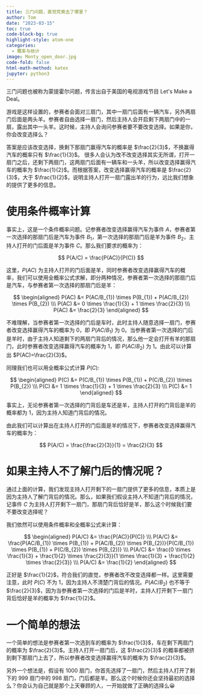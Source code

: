 ```yaml
---
title: 三门问题，直觉究竟去了哪里？
author: Tom
date: "2023-03-15"
toc: true
code-block-bg: true
highlight-style: atom-one
categories:
  - 概率与统计
image: Monty_open_door.jpg
code-fold: false
html-math-method: katex
jupyter: python3
---
```


三门问题也被称为蒙提霍尔问题，传言出自于美国的电视游戏节目 Let's Make a Deal。

游戏是这样设置的，参赛者会面对三扇门，其中一扇门后面有一辆汽车，另外两扇门后面是两头羊。参赛者自由选择一扇门，然后主持人会开启剩下两扇门中的一扇，露出其中一头羊。这时候，主持人会询问参赛者要不要改变选择。如果是你，你会改变选择么？

答案是应该改变选择，换剩下那扇门赢得汽车的概率是 $\frac{2}{3}$，不换赢得汽车的概率只有 $\frac{1}{3}$。
很多人会认为改不改变选择其实无所谓，打开一扇门之后，还剩下两扇门，这两扇门后面有一辆车和一头羊，所以改变选择赢得汽车的概率为 $\frac{1}{2}$。而根据答案，改变选择赢得汽车的概率是 $\frac{2}{3}$，大于 $\frac{1}{2}$，说明主持人打开一扇门露出羊的行为，远比我们想象的提供了更多的信息。

# 使用条件概率计算

事实上，这是一个条件概率问题。记参赛者改变选择赢得汽车为事件 $A$，参赛者第一次选择的那扇门后是汽车为事件 $B_{1}$，第一次选择的那扇门后是羊为事件 $B_{2}$，主持人打开的门后面是羊为事件 $C$。那么我们要求的概率为：

$$
P(A/C) = \frac{P(AC)}{P(C)}
$$

这里，$P(AC)$ 为主持人打开的门后面是羊，同时参赛者改变选择赢得汽车的概率，我们可以使用全概率公式求解，即分两种情况，参赛者第一次选择的那扇门后是汽车，与参赛者第一次选择的那扇门后是羊：

$$
\begin{aligned}
P(AC) &= P(AC/B_{1}) \times P(B_{1}) + P(AC/B_{2}) \times P(B_{2}) \\\
P(AC) &= 0 \times \frac{1}{3} + 1 \times \frac{2}{3} \\\
P(AC) &= \frac{2}{3}
\end{aligned}
$$

不难理解，当参赛者第一次选择的门后是车时，此时主持人随意选择一扇门，参赛者改变选择赢得汽车的概率为 0，即 $P(AC/B_{1})$ 为 0。当参赛者第一次选择的门后是羊时，由于主持人知道剩下的两扇门背后的情况，那么他一定会打开有羊的那扇门，此时参赛者改变选择赢得汽车的概率为 1，即 $P(AC/B_{2})$ 为 1。由此可以计算出 $P(AC)=\frac{2}{3}$。

同理我们也可以用全概率公式计算 $P(C)$:

$$
\begin{aligned}
P(C) &= P(C/B_{1}) \times P(B_{1}) + P(C/B_{2}) \times P(B_{2}) \\\
P(C) &= 1 \times \frac{1}{3} + 1 \times \frac{2}{3} \\\
P(C) &= 1
\end{aligned}
$$

事实上，无论参赛者第一次选择的门背后是车还是羊，主持人打开的门背后是羊的概率都为 1，因为主持人知道门背后的情况。

由此我们可以计算出在主持人打开的门后面是羊的情况下，参赛者改变选择赢得汽车的概率为：

$$
P(A/C) = \frac{\frac{2}{3}}{1} = \frac{2}{3}
$$

# 如果主持人不了解门后的情况呢？

通过上面的计算，我们发现主持人打开剩下的一扇门提供了更多的信息，本质上是因为主持人了解门背后的情况。那么，如果我们假设主持人不知道门背后的情况，记事件 $C$ 为主持人打开剩下一扇门，那扇门背后恰好是羊，那么这个时候我们要不要改变选择呢？

我们依然可以使用条件概率和全概率公式来计算：

$$
\begin{aligned}
P(A/C) &= \frac{P(AC)}{P(C)} \\\
P(A/C) &= \frac{P(AC/B_{1}) \times P(B_{1}) + P(AC/B_{2}) \times P(B_{2})}{P(C/B_{1}) \times P(B_{1}) + P(C/B_{2}) \times P(B_{2})} \\\
P(A/C) &= \frac{0 \times \frac{1}{3} + \frac{1}{2} \times \frac{2}{3}}{1 \times \frac{1}{3} + \frac{1}{2} \times \frac{2}{3}} \\\
P(A/C) &= \frac{1}{2}
\end{aligned}
$$

正好是 $\frac{1}{2}$，符合我们的直觉，参赛者改不改变选择都一样。这里需要注意，此时 $P(C)$ 不为 1，因为主持人不清楚门背后的情况。$P(AC/B_{2})$ 也不等于 $\frac{2}{3}$，因为当参赛者第一次选择的门后是羊时，主持人打开剩下一扇门背后恰好是羊的概率为 $\frac{1}{2}$。

# 一个简单的想法

一个简单的想法是参赛者第一次选到车的概率为 $\frac{1}{3}$，车在剩下两扇门的概率为 $\frac{2}{3}$。主持人打开一扇门后，这 $\frac{2}{3}$ 的概率都被挤到剩下那扇门上去了，所以参赛者改变选择赢得汽车的概率为 $\frac{2}{3}$。

另外一个想法是，假设有 1000 扇门，你首先选择了一扇门，然后主持人打开了剩下的 999 扇门中的 998 扇门，门后都是羊。那么这个时候你还会坚持最初的选择么？你会认为自己就是那个上天眷顾的人，一开始就做了正确的选择么😀
